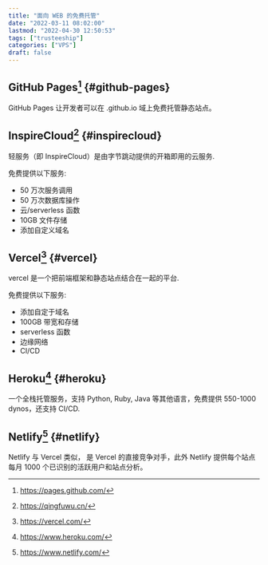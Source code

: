 ```yaml
---
title: "面向 WEB 的免费托管"
date: "2022-03-11 08:02:00"
lastmod: "2022-04-30 12:50:53"
tags: ["trusteeship"]
categories: ["VPS"]
draft: false
---
```


## GitHub Pages[^fn:1] {#github-pages}

GitHub Pages 让开发者可以在 .github.io 域上免费托管静态站点。


## InspireCloud[^fn:2] {#inspirecloud}

轻服务（即 InspireCloud）是由字节跳动提供的开箱即用的云服务.

免费提供以下服务:

-   50 万次服务调用
-   50 万次数据库操作
-   云/serverless 函数
-   10GB 文件存储
-   添加自定义域名


## Vercel[^fn:3] {#vercel}

vercel 是一个把前端框架和静态站点结合在一起的平台.

免费提供以下服务:

-   添加自定于域名
-   100GB 带宽和存储
-   serverless 函数
-   边缘网络
-   CI/CD


## Heroku[^fn:4] {#heroku}

一个全栈托管服务，支持 Python, Ruby, Java 等其他语言，免费提供 550-1000 dynos，还支持 CI/CD.


## Netlify[^fn:5] {#netlify}

Netlify 与 Vercel 类似， 是 Vercel 的直接竞争对手，此外 Netlify 提供每个站点每月 1000 个已识别的活跃用户和站点分析。

[^fn:1]: <https://pages.github.com/>
[^fn:2]: <https://qingfuwu.cn/>
[^fn:3]: <https://vercel.com/>
[^fn:4]: <https://www.heroku.com/>
[^fn:5]: <https://www.netlify.com/>